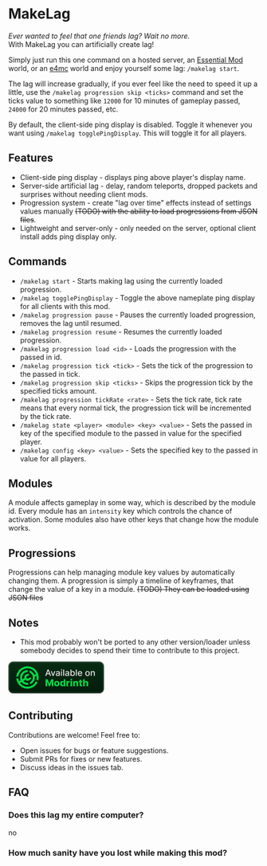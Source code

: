 # MakeLag
*Ever wanted to feel that one friends lag? Wait no more.*  
With MakeLag you can artificially create lag!

Simply just run this one command on a hosted server, an [Essential Mod](https://modrinth.com/mod/essential) world, or an [e4mc](https://modrinth.com/mod/e4mc) world and enjoy yourself some lag: `/makelag start`.

The lag will increase gradually, if you ever feel like the need to speed it up a little, use the `/makelag progression skip <ticks>` command and set the ticks value to something like `12000` for 10 minutes of gameplay passed, `24000` for 20 minutes passed, etc.

By default, the client-side ping display is disabled. Toggle it whenever you want using `/makelag togglePingDisplay`. This will toggle it for all players.

## Features
* Client-side ping display - displays ping above player's display name.
* Server-side artificial lag - delay, random teleports, dropped packets and surprises without needing client mods.
* Progression system - create "lag over time" effects instead of settings values manually ~~(TODO) with the ability to load progressions from JSON files~~.
* Lightweight and server-only - only needed on the server, optional client install adds ping display only.

## Commands
* `/makelag start` - Starts making lag using the currently loaded progression.
* `/makelag togglePingDisplay` - Toggle the above nameplate ping display for all clients with this mod.
* `/makelag progression pause` - Pauses the currently loaded progression, removes the lag until resumed.
* `/makelag progression resume` - Resumes the currently loaded progression.
* `/makelag progression load <id>` - Loads the progression with the passed in id.
* `/makelag progression tick <tick>` - Sets the tick of the progression to the passed in tick.
* `/makelag progression skip <ticks>` - Skips the progression tick by the specified ticks amount.
* `/makelag progression tickRate <rate>` - Sets the tick rate, tick rate means that every normal tick, the progression tick will be incremented by the tick rate.
* `/makelag state <player> <module> <key> <value>` - Sets the passed in key of the specified module to the passed in value for the specified player.
* `/makelag config <key> <value>` - Sets the specified key to the passed in value for all players.

## Modules
A module affects gameplay in some way, which is described by the module id.
Every module has an `intensity` key which controls the chance of activation.
Some modules also have other keys that change how the module works.

## Progressions
Progressions can help managing module key values by automatically changing them.
A progression is simply a timeline of keyframes, that change the value of a key in a module.
~~(TODO) They can be loaded using JSON files~~

## Notes
* This mod probably won't be ported to any other version/loader unless somebody decides to spend their time to contribute to this project.

[<img src="https://raw.githubusercontent.com/intergrav/devins-badges/v3/assets/cozy/available/modrinth_64h.png" alt="Avaliable on Modrinth">](https://modrinth.com/mod/makelag)

## Contributing
Contributions are welcome! Feel free to:
* Open issues for bugs or feature suggestions.
* Submit PRs for fixes or new features.
* Discuss ideas in the issues tab.

## FAQ
### Does this lag my entire computer?
no
### How much sanity have you lost while making this mod?

